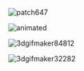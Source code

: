 ![patch647](https://github.com/vielhuber/vielhuber/assets/3183737/51a4f6ac-fb16-4f7c-965b-7f9952c1f579)


![animated](https://github.com/user-attachments/assets/068540e9-76c1-4521-aa67-26defb698488)


![3dgifmaker84812](https://github.com/user-attachments/assets/205434c6-1afd-4604-a6c3-481f26f276bd)

![3dgifmaker32282](https://github.com/user-attachments/assets/542d229a-18ab-452b-80d7-98303197d2ff)

